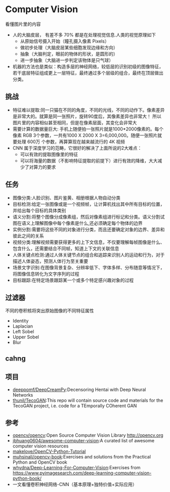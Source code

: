 # Computer Vision

看懂图片里的内容

* 人的大脑皮层， 有差不多 70% 都是在处理视觉信息.人类的视觉原理如下
    - 从原始信号摄入开始（瞳孔摄入像素 Pixels）
    - 做初步处理（大脑皮层某些细胞发现边缘和方向）
    - 抽象（大脑判定，眼前的物体的形状，是圆形的）
    - 进一步抽象（大脑进一步判定该物体是只气球）
* 机器的方法也是类似：构造多层的神经网络，较低层的识别初级的图像特征，若干底层特征组成更上一层特征，最终通过多个层级的组合，最终在顶层做出分类。

## 挑战

* 特征难以提取:同一只猫在不同的角度，不同的光线，不同的动作下。像素差异是非常大的。就算是同一张照片，旋转90度后，其像素差异也非常大！ 所以图片里的内容相似甚至相同，但是在像素层面，其变化会非常大
* 需要计算的数据量巨大: 手机上随便拍一张照片就是1000*2000像素的。每个像素 RGB 3个参数，一共有1000 X 2000 X 3=6,000,000。随便一张照片就要处理 600万 个参数，再算算现在越来越流行的 4K 视频
* CNN 属于深度学习的范畴，它很好的解决了上面所说的2大难点：
    - 可以有效的提取图像里的特征
    - 可以将海量的数据（不影响特征提取的前提下）进行有效的降维，大大减少了对算力的要求

## 任务

* 图像分类:人脸识别、图片鉴黄、相册根据人物自动分类
* 目标检测:给定一张图像或是一个视频帧，让计算机找出其中所有目标的位置，并给出每个目标的具体类别
* 语义分割:将整个图像分成像素组，然后对像素组进行标记和分类。语义分割试图在语义上理解图像中每个像素是什么,还必须确定每个物体的边界
* 实例分割:需要将这些不同的对象进行分类，而且还要确定对象的边界、差异和彼此之间的关系
* 视频分类:理解视频需要获得更多的上下文信息，不仅要理解每帧图像是什么、包含什么，还需要结合不同帧，知道上下文的关联信息
* 人体关键点检测:通过人体关键节点的组合和追踪来识别人的运动和行为，对于描述人体姿态，预测人体行为至关重要
* 场景文字识别:在图像背景复杂、分辨率低下、字体多样、分布随意等情况下，将图像信息转化为文字序列的过程
* 目标跟踪:在特定场景跟踪某一个或多个特定感兴趣对象的过程

## 过滤器

不同的卷积核将突出原始图像的不同特征属性

* Identity
* Laplacian
* Left Sobel
* Upper Sobel
* Blur

## cahng

## 项目

* [deeppomf/DeepCreamPy](https://github.com/deeppomf/DeepCreamPy):Decensoring Hentai with Deep Neural Networks
* [thunil/TecoGAN](https://github.com/thunil/TecoGAN):This repo will contain source code and materials for the TecoGAN project, i.e. code for a TEmporally COherent GAN

## 参考

* [opencv/opencv](https://github.com/opencv/opencv):Open Source Computer Vision Library http://opencv.org
* [jbhuang0604/awesome-computer-vision](https://github.com/jbhuang0604/awesome-computer-vision):A curated list of awesome computer vision resources
* [makelove/OpenCV-Python-Tutorial](https://github.com/makelove/OpenCV-Python-Tutorial)
* [muhsinali/opencv-book](https://github.com/muhsinali/opencv-book):Exercises and solutions from the Practical Python and OpenCV book
* [whydna/Deep-Learning-For-Computer-Vision](https://github.com/whydna/Deep-Learning-For-Computer-Vision):Exercises from https://www.pyimagesearch.com/deep-learning-computer-vision-python-book/
* 一文看懂卷积神经网络-CNN（基本原理+独特价值+实际应用）
